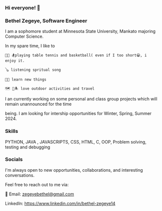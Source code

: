 ### Hi everyone! 👋



### Bethel Zegeye, Software Engineer



I am a sophomore student at Minnesota State University, Mankato majoring Computer Science.



In my spare time, I like to 

    🏀🏓 🏂playing table tennis and basketball( even if I too short😁, i enjoy it.
    
    🪕 listening spritual song
    
    👩‍💻 learn new things
    
    🗺 🛫🏝 love outdoor activities and travel




I an currently working on some personal and class group projects which will remain unannounced for the time 


being. I am looking for intership opportunities for Winter, Spring, Summer 2024.

### Skills


PYTHON, JAVA , JAVASCRIPTS, CSS, HTML, C, OOP, Problem solving, testing and debugging




### Socials




I'm always open to new opportunities, collaborations, and interesting conversations.

Feel free to reach out to me via:



📩 Email: zegeyebethel@gmail.com




LinkedIn: https://www.linkedin.com/in/bethel-zegeye14

